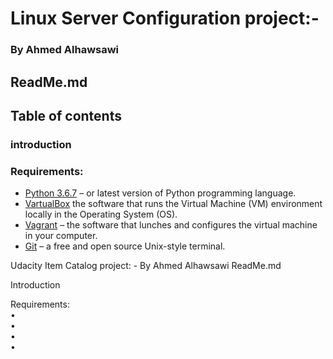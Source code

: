 
# Linux Server Configuration project:-
### By Ahmed Alhawsawi
## ReadMe.md 

## Table of contents 
### introduction
 
### Requirements:  

- [Python 3.6.7](www.python.org) – or latest version of Python programming language.
- [VartualBox](www.vartualbox.org/wiki/Downloads) the software that runs the Virtual Machine (VM) environment locally in the Operating System (OS).
- [Vagrant](www.vagrantup.com) – the software that lunches and configures the virtual machine in your computer.
- [Git](www.git-scm.com) – a free and open source Unix-style terminal. 


Udacity Item Catalog project: -
By Ahmed Alhawsawi
ReadMe.md 

Introduction

Requirements:  
•	
•	
•	
•	





